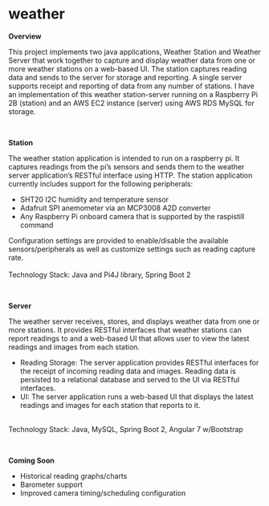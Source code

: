 # weather

<b>Overview</b>
<p>
This project implements two java applications, Weather Station and Weather Server that work together to capture and display weather data from one or more weather stations on a web-based UI. The station captures reading data and sends to the server for storage and reporting. A single server supports receipt and reporting of data from any number of stations.
I have an implementation of this weather station-server running on a Raspberry Pi 2B (station) and an AWS EC2 instance (server) using AWS RDS MySQL for storage.
</p>

<br>

<b>Station</b>
<p>
The weather station application is intended to run on a raspberry pi. It captures readings from the pi’s sensors and sends them to the weather server application’s RESTful interface using HTTP. The station application currently includes support for the following peripherals:
<ul>
<li>SHT20 I2C humidity and temperature sensor</li>
<li>Adafruit SPI anemometer via an MCP3008 A2D converter</li>
<li>Any Raspberry Pi onboard camera that is supported by the raspistill command</li>
</ul>
Configuration settings are provided to enable/disable the available sensors/peripherals as well as customize settings such as reading capture rate.
<br><br>
Technology Stack:
    Java and Pi4J library, 
    Spring Boot 2
</p>

<br>

<b>Server</b>
<p>
The weather server receives, stores, and displays weather data from one or more stations. It provides RESTful interfaces that weather stations can report readings to and a web-based UI that allows user to view the latest readings and images from each station.
<ul>
<li>Reading Storage: The server application provides RESTful interfaces for the receipt of incoming reading data and images. Reading data is persisted to a relational database and served to the UI via RESTful interfaces. 
<li>UI: The server application runs a web-based UI that displays the latest readings and images for each station that reports to it. 
</ul>
<br>
Technology Stack:
    Java, 
    MySQL, 
    Spring Boot 2, 
    Angular 7 w/Bootstrap
</p>

<br>

<b>Coming Soon</b>
<p>
<ul>
<li>Historical reading graphs/charts
<li>Barometer support
<li>Improved camera timing/scheduling configuration 
</p>



